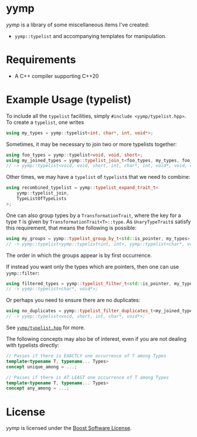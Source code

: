 # yymp
*yymp* is a library of some miscellaneous items I've created:
 * `yymp::typelist` and accompanying templates for manipulation.

# Requirements
 * A C++ compiler supporting C++20

# Example Usage (typelist)

To include all the `typelist` facilities, simply `#include <yymp/typelist.hpp>`.
To create a `typelist`, one writes
```cpp
using my_types = yymp::typelist<int, char*, int, void*>;
```

Sometimes, it may be necessary to join two or more typelists together:
```cpp
using foo_types = yymp::typelist<void, void, short>;
using my_joined_types = yymp::typelist_join_t<foo_types, my_types, foo_types>;
// -> yymp::typelist<void, void, short, int, char*, int, void*, void, void, short>;
```

Other times, we may have a `typelist` of `typelist`s that we need to combine:
```cpp
using recombined_typelist = yymp::typelist_expand_trait_t<
    yymp::typelist_join,
    TypeListOfTypeLists
>;
```

One can also group types by a `TransformationTrait`, where the key for a type 
`T` is given by `TransformationTrait<T>::type`. As `UnaryTypeTrait`s 
satisfy this requirement, that means the following is possible:
```cpp
using my_groups = yymp::typelist_group_by_t<std::is_pointer, my_types>; 
// -> yymp::typelist<yymp::typelist<int, int>, yymp::typelist<char*, void*>>
```
The order in which the groups appear is by first occurrence.

If instead you want only the types which are pointers, then one can use `yymp::filter`:
```cpp
using filtered_types = yymp::typelist_filter_t<std::is_pointer, my_types>;
// -> yymp::typelist<char*, void*>;
```

Or perhaps you need to ensure there are no duplicates:
```cpp
using no_duplicates = yymp::typelist_filter_duplicates_t<my_joined_types>;
// -> yymp::typelist<void, short, int, char*, void*>;
```

See [`yymp/typelist.hpp`](include/yymp/typelist.hpp) for more.

The following concepts may also be of interest, even if you
are not dealing with typelists directly:
```cpp
// Passes if there is EXACTLY one occurrence of T among Types
template<typename T, typename... Types>
concept unique_among = ...;

// Passes if there is AT LEAST one occurrence of T among Types
template<typename T, typename... Types>
concept any_among = ...;
```

# License
*yymp* is licensed under the [Boost Software License](https://github.com/surrealwaffle/yymp/blob/master/LICENSE_1_0.txt).

